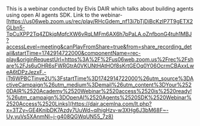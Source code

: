 This is a webinar conducted by Elvis DAIR which talks about building agents using open AI agents SDK.
Link to the webinar- [https://us06web.zoom.us/rec/play/RHcGdem_nf13i7bTjDiBcKzIP7T9gETX2GLbn5-TpCuXPP2Tq4ZDkjqMqfcXW6vRqLMFm6AX6h7pPaLA.oZnfbonG4tuh1MBJ?accessLevel=meeting&canPlayFromShare=true&from=share_recording_detail&startTime=1742914722000&componentName=rec-play&originRequestUrl=https%3A%2F%2Fus06web.zoom.us%2Frec%2Fshare%2FJs6uOHR6sFWRGtrA0VKUNtHAtHOf8sKrtGEOq0Y06OcrmCBAxxLweA6tDPzJezxF.-iTt6WPBCTinye2U%3FstartTime%3D1742914722000%26utm_source%3DActiveCampaign%26utm_medium%3Demail%26utm_content%3DYour%2520DAIR%2520Academy%2520Webinar%2520access%2520is%2520ready!%26utm_campaign%3DOpenAI%2520Agents%2520SDK%2520Webinar%2520Access%2520Links](https://dair.acemlna.com/lt.php?x=3TZy~GE4KnibDK7Azdy7UuWd~qIhigHzv-w3XHg6J3bM68F~-Uy.yuVs5XAnmNI~j-g408QGWqUN55_7z8)
